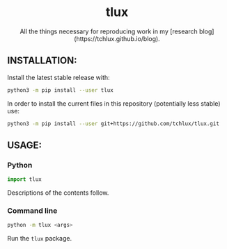<p align="center">
  <h1 align="center">tlux</h1>
</p>

<p align="center">
All the things necessary for reproducing work in my [research blog](https://tchlux.github.io/blog).
</p>


## INSTALLATION:

  Install the latest stable release with:

```bash
python3 -m pip install --user tlux
```

  In order to install the current files in this repository
  (potentially less stable) use:

```bash
python3 -m pip install --user git+https://github.com/tchlux/tlux.git
```

## USAGE:

### Python

```python
import tlux  
```

  Descriptions of the contents follow.

### Command line

```bash
python -m tlux <args>
```

  Run the `tlux` package.
